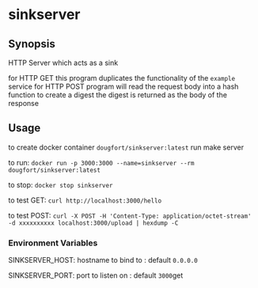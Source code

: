 # sinkserver

## Synopsis

HTTP Server which acts as a sink

for HTTP GET this program duplicates the functionality of the `example` service
for HTTP POST program will read the request body into a hash function to create a digest
the digest is returned as the body of the response

## Usage

to create docker container `dougfort/sinkserver:latest` run make server

to run:  `docker run -p 3000:3000 --name=sinkserver --rm dougfort/sinkserver:latest`

to stop: `docker stop sinkserver`

to test GET: `curl http://localhost:3000/hello`

to test POST: `curl -X POST -H 'Content-Type: application/octet-stream' -d xxxxxxxxxx localhost:3000/upload | hexdump -C`

### Environment Variables

SINKSERVER_HOST: hostname to bind to : default `0.0.0.0`

SINKSERVER_PORT: port to listen on   : default `3000`get 